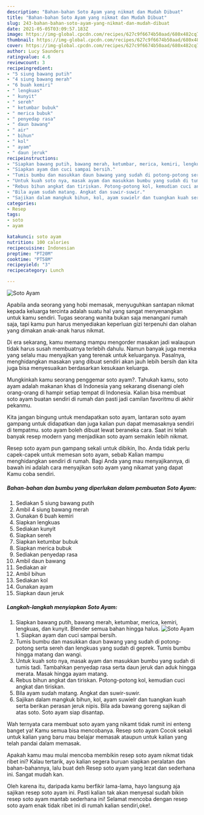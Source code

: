 ```yaml
---
description: "Bahan-bahan Soto Ayam yang nikmat dan Mudah Dibuat"
title: "Bahan-bahan Soto Ayam yang nikmat dan Mudah Dibuat"
slug: 243-bahan-bahan-soto-ayam-yang-nikmat-dan-mudah-dibuat
date: 2021-05-05T03:09:57.183Z
image: https://img-global.cpcdn.com/recipes/627c9f6674b50aad/680x482cq70/soto-ayam-foto-resep-utama.jpg
thumbnail: https://img-global.cpcdn.com/recipes/627c9f6674b50aad/680x482cq70/soto-ayam-foto-resep-utama.jpg
cover: https://img-global.cpcdn.com/recipes/627c9f6674b50aad/680x482cq70/soto-ayam-foto-resep-utama.jpg
author: Lucy Saunders
ratingvalue: 4.6
reviewcount: 3
recipeingredient:
- "5 siung bawang putih"
- "4 siung bawang merah"
- "6 buah kemiri"
- " lengkuas"
- " kunyit"
- " sereh"
- " ketumbar bubuk"
- " merica bubuk"
- " penyedap rasa"
- " daun bawang"
- " air"
- " bihun"
- " kol"
- " ayam"
- " daun jeruk"
recipeinstructions:
- "Siapkan bawang putih, bawang merah, ketumbar, merica, kemiri, lengkuas, dan kunyit. Blender semua bahan hingga halus."
- "Siapkan ayam dan cuci sampai bersih."
- "Tumis bumbu dan masukkan daun bawang yang sudah di potong-potong serta sereh dan lengkuas yang sudah di geprek. Tumis bumbu hingga matang dan wangi."
- "Untuk kuah soto nya, masak ayam dan masukkan bumbu yang sudah di tumis tadi. Tambahkan penyedap rasa serta daun jeruk dan aduk hingga merata. Masak hingga ayam matang."
- "Rebus bihun angkat dan tiriskan. Potong-potong kol, kemudian cuci angkat dan tiriskan."
- "Bila ayam sudah matang. Angkat dan suwir-suwir."
- "Sajikan dalam mangkuk bihun, kol, ayam suwielr dan tuangkan kuah serta berikan perasan jeruk nipis. Bila ada bawang goreng sajikan di atas soto. Soto ayam siap disantap."
categories:
- Resep
tags:
- soto
- ayam

katakunci: soto ayam 
nutrition: 100 calories
recipecuisine: Indonesian
preptime: "PT20M"
cooktime: "PT58M"
recipeyield: "3"
recipecategory: Lunch

---
```



![Soto Ayam](https://img-global.cpcdn.com/recipes/627c9f6674b50aad/680x482cq70/soto-ayam-foto-resep-utama.jpg)

Apabila anda seorang yang hobi memasak, menyuguhkan santapan nikmat kepada keluarga tercinta adalah suatu hal yang sangat menyenangkan untuk kamu sendiri. Tugas seorang  wanita bukan saja menangani rumah saja, tapi kamu pun harus menyediakan keperluan gizi terpenuhi dan olahan yang dimakan anak-anak harus nikmat.

Di era  sekarang, kamu memang mampu mengorder masakan jadi walaupun tidak harus susah membuatnya terlebih dahulu. Namun banyak juga mereka yang selalu mau menyajikan yang terenak untuk keluarganya. Pasalnya, menghidangkan masakan yang dibuat sendiri akan jauh lebih bersih dan kita juga bisa menyesuaikan berdasarkan kesukaan keluarga. 



Mungkinkah kamu seorang penggemar soto ayam?. Tahukah kamu, soto ayam adalah makanan khas di Indonesia yang sekarang disenangi oleh orang-orang di hampir setiap tempat di Indonesia. Kalian bisa membuat soto ayam buatan sendiri di rumah dan pasti jadi camilan favoritmu di akhir pekanmu.

Kita jangan bingung untuk mendapatkan soto ayam, lantaran soto ayam gampang untuk didapatkan dan juga kalian pun dapat memasaknya sendiri di tempatmu. soto ayam boleh dibuat lewat beraneka cara. Saat ini telah banyak resep modern yang menjadikan soto ayam semakin lebih nikmat.

Resep soto ayam pun gampang sekali untuk dibikin, lho. Anda tidak perlu capek-capek untuk memesan soto ayam, sebab Kalian mampu menghidangkan sendiri di rumah. Bagi Anda yang mau menyajikannya, di bawah ini adalah cara menyajikan soto ayam yang nikamat yang dapat Kamu coba sendiri.

<!--inarticleads1-->

##### Bahan-bahan dan bumbu yang diperlukan dalam pembuatan Soto Ayam:

1. Sediakan 5 siung bawang putih
1. Ambil 4 siung bawang merah
1. Gunakan 6 buah kemiri
1. Siapkan  lengkuas
1. Sediakan  kunyit
1. Siapkan  sereh
1. Siapkan  ketumbar bubuk
1. Siapkan  merica bubuk
1. Sediakan  penyedap rasa
1. Ambil  daun bawang
1. Sediakan  air
1. Ambil  bihun
1. Sediakan  kol
1. Gunakan  ayam
1. Siapkan  daun jeruk




<!--inarticleads2-->

##### Langkah-langkah menyiapkan Soto Ayam:

1. Siapkan bawang putih, bawang merah, ketumbar, merica, kemiri, lengkuas, dan kunyit. Blender semua bahan hingga halus.
<img src="https://img-global.cpcdn.com/steps/e1e7d7f3c86e2377/160x128cq70/soto-ayam-langkah-memasak-1-foto.jpg" alt="Soto Ayam">1. Siapkan ayam dan cuci sampai bersih.
1. Tumis bumbu dan masukkan daun bawang yang sudah di potong-potong serta sereh dan lengkuas yang sudah di geprek. Tumis bumbu hingga matang dan wangi.
1. Untuk kuah soto nya, masak ayam dan masukkan bumbu yang sudah di tumis tadi. Tambahkan penyedap rasa serta daun jeruk dan aduk hingga merata. Masak hingga ayam matang.
1. Rebus bihun angkat dan tiriskan. Potong-potong kol, kemudian cuci angkat dan tiriskan.
1. Bila ayam sudah matang. Angkat dan suwir-suwir.
1. Sajikan dalam mangkuk bihun, kol, ayam suwielr dan tuangkan kuah serta berikan perasan jeruk nipis. Bila ada bawang goreng sajikan di atas soto. Soto ayam siap disantap.




Wah ternyata cara membuat soto ayam yang nikamt tidak rumit ini enteng banget ya! Kamu semua bisa mencobanya. Resep soto ayam Cocok sekali untuk kalian yang baru mau belajar memasak ataupun untuk kalian yang telah pandai dalam memasak.

Apakah kamu mau mulai mencoba membikin resep soto ayam nikmat tidak ribet ini? Kalau tertarik, ayo kalian segera buruan siapkan peralatan dan bahan-bahannya, lalu buat deh Resep soto ayam yang lezat dan sederhana ini. Sangat mudah kan. 

Oleh karena itu, daripada kamu berfikir lama-lama, hayo langsung aja sajikan resep soto ayam ini. Pasti kalian tak akan menyesal sudah bikin resep soto ayam mantab sederhana ini! Selamat mencoba dengan resep soto ayam enak tidak ribet ini di rumah kalian sendiri,oke!.

